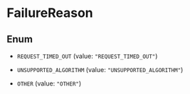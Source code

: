 

# FailureReason

## Enum


* `REQUEST_TIMED_OUT` (value: `"REQUEST_TIMED_OUT"`)

* `UNSUPPORTED_ALGORITHM` (value: `"UNSUPPORTED_ALGORITHM"`)

* `OTHER` (value: `"OTHER"`)



